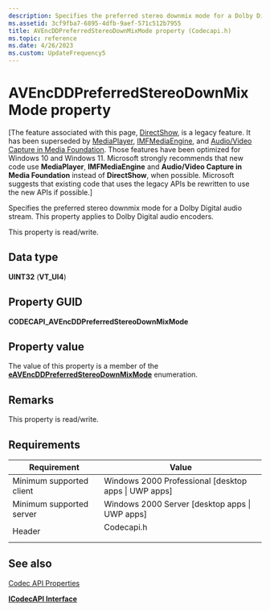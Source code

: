 ```yaml
---
description: Specifies the preferred stereo downmix mode for a Dolby Digital audio stream. This property applies to Dolby Digital audio encoders.
ms.assetid: 3cf9fba7-6895-4dfb-9aef-571c512b7955
title: AVEncDDPreferredStereoDownMixMode property (Codecapi.h)
ms.topic: reference
ms.date: 4/26/2023
ms.custom: UpdateFrequency5
---
```


# AVEncDDPreferredStereoDownMixMode property

\[The feature associated with this page, [DirectShow](/windows/win32/directshow/directshow), is a legacy feature. It has been superseded by [MediaPlayer](/uwp/api/Windows.Media.Playback.MediaPlayer), [IMFMediaEngine](/windows/win32/api/mfmediaengine/nn-mfmediaengine-imfmediaengine), and [Audio/Video Capture in Media Foundation](windows/win32/medfound/audio-video-capture-in-media-foundation). Those features have been optimized for Windows 10 and Windows 11. Microsoft strongly recommends that new code use **MediaPlayer**, **IMFMediaEngine** and **Audio/Video Capture in Media Foundation** instead of **DirectShow**, when possible. Microsoft suggests that existing code that uses the legacy APIs be rewritten to use the new APIs if possible.\]

Specifies the preferred stereo downmix mode for a Dolby Digital audio stream. This property applies to Dolby Digital audio encoders.

This property is read/write.

## Data type

**UINT32** (**VT\_UI4**)

## Property GUID

**CODECAPI\_AVEncDDPreferredStereoDownMixMode**

## Property value

The value of this property is a member of the [**eAVEncDDPreferredStereoDownMixMode**](/windows/desktop/api/codecapi/ne-codecapi-eavencddpreferredstereodownmixmode) enumeration.

## Remarks

This property is read/write.

## Requirements



| Requirement | Value |
|-------------------------------------|---------------------------------------------------------------------------------------|
| Minimum supported client<br/> | Windows 2000 Professional \[desktop apps \| UWP apps\]<br/>                     |
| Minimum supported server<br/> | Windows 2000 Server \[desktop apps \| UWP apps\]<br/>                           |
| Header<br/>                   | <dl> <dt>Codecapi.h</dt> </dl> |



## See also

<dl> <dt>

[Codec API Properties](codec-api-properties.md)
</dt> <dt>

[**ICodecAPI Interface**](/windows/desktop/api/Strmif/nn-strmif-icodecapi)
</dt> </dl>

 

 




